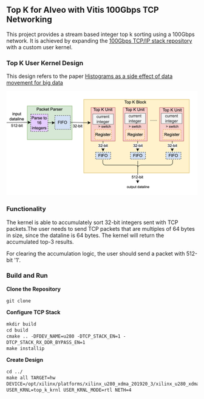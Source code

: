 <h2>Top K for Alveo with Vitis 100Gbps TCP Networking</h2>

This project provides a stream based integer top k sorting using a 100Gbps network. It is achieved by expanding the [100Gbps TCP/IP stack repository](https://github.com/fpgasystems/Vitis_with_100Gbps_TCP-IP) with a custom user kernel.

<h3>Top K User Kernel Design</h3>

This design refers to the paper [Histograms as a side effect of data movement for big data](https://dl.acm.org/doi/abs/10.1145/2588555.2612174)

![Architecture](/img/top_k_arch.png)

<h3>Functionality</h3>

The kernel is able to accumulately sort 32-bit integers sent with TCP packets.The user needs to send TCP packets that are multiples of 64 bytes in size, since the dataline is 64 bytes. The kernel will return the accumulated top-3 results. 

For clearing the accumulation logic, the user should send a packet with 512-bit '1'.

<h3>Build and Run</h3>

**Clone the Repository**

```
git clone	
```

**Configure TCP Stack**

```
mkdir build
cd build
cmake .. -DFDEV_NAME=u280 -DTCP_STACK_EN=1 -DTCP_STACK_RX_DDR_BYPASS_EN=1 
make installip
```

**Create Design**
```
cd ../
make all TARGET=hw DEVICE=/opt/xilinx/platforms/xilinx_u280_xdma_201920_3/xilinx_u280_xdma_201920_3.xpfm USER_KRNL=top_k_krnl USER_KRNL_MODE=rtl NETH=4
```
